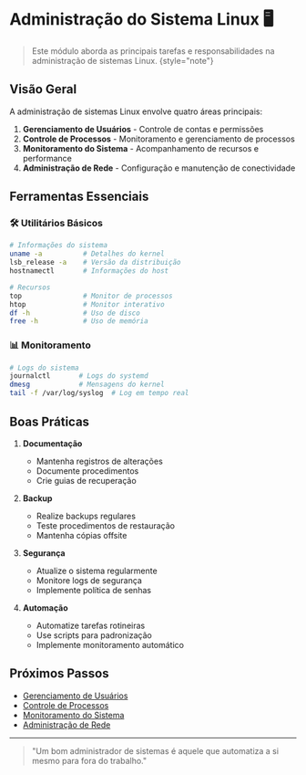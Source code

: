 # Administração do Sistema Linux 🖥️

> Este módulo aborda as principais tarefas e responsabilidades na administração de sistemas Linux.
> {style="note"}

## Visão Geral

A administração de sistemas Linux envolve quatro áreas principais:

1. **Gerenciamento de Usuários** - Controle de contas e permissões
2. **Controle de Processos** - Monitoramento e gerenciamento de processos
3. **Monitoramento do Sistema** - Acompanhamento de recursos e performance
4. **Administração de Rede** - Configuração e manutenção de conectividade

## Ferramentas Essenciais

### 🛠️ Utilitários Básicos
```bash
# Informações do sistema
uname -a          # Detalhes do kernel
lsb_release -a    # Versão da distribuição
hostnamectl       # Informações do host

# Recursos
top               # Monitor de processos
htop              # Monitor interativo
df -h             # Uso de disco
free -h           # Uso de memória
```

### 📊 Monitoramento
```bash
# Logs do sistema
journalctl       # Logs do systemd
dmesg            # Mensagens do kernel
tail -f /var/log/syslog  # Log em tempo real
```

## Boas Práticas

1. **Documentação**
   - Mantenha registros de alterações
   - Documente procedimentos
   - Crie guias de recuperação

2. **Backup**
   - Realize backups regulares
   - Teste procedimentos de restauração
   - Mantenha cópias offsite

3. **Segurança**
   - Atualize o sistema regularmente
   - Monitore logs de segurança
   - Implemente política de senhas

4. **Automação**
   - Automatize tarefas rotineiras
   - Use scripts para padronização
   - Implemente monitoramento automático

## Próximos Passos

- [Gerenciamento de Usuários](user-management.md)
- [Controle de Processos](process-control.md)
- [Monitoramento do Sistema](system-monitoring.md)
- [Administração de Rede](network-admin.md)

---

> "Um bom administrador de sistemas é aquele que automatiza a si mesmo para fora do trabalho." 